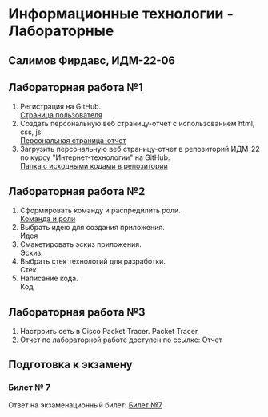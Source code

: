 # Информационные технологии - Лабораторные

## Салимов Фирдавс, ИДМ-22-06

## Лабораторная работа №1

1.  Регистрация на GitHub.\
[Страница пользователя](https://github.com/ramfir)
2.  Создать персональную веб страницу-отчет с использованием html, css, js.\
[Персональная страница-отчет](https://ramfir.github.io/net-tech/)
3.  Загрузить персональную веб страницу-отчет в репозиторий ИДМ-22 по курсу "Интернет-технологии" на GitHub.\
[Папка с исходными кодами в репозитории](https://github.com/ramfir/net-tech)

## Лабораторная работа №2

1.  Сформировать команду и распредилить роли.\
[Команда и роли](https://docs.google.com/spreadsheets/d/1ypxgDUpNsaAK5PH90dTfGKdtDnWaeEDWfupEbDokN6A/edit#gid=1327184368)
2.  Выбрать идею для создания приложения.\
Идея
3.  Смакетировать эскиз приложения.\
Эскиз
4.  Выбрать стек технологий для разработки.\
Стек
5.  Написание кода.\
Код

## Лабораторная работа №3

1.  Настроить сеть в Сisco Packet Tracer. Packet Tracer
2.  Отчет по лабораторной работе доступен по ссылке: Отчет

## Подготовка к экзамену
### Билет № 7

Ответ на экзаменационный билет: [Билет №7](https://github.com/stankin/inet-2022/wiki/exam07)
